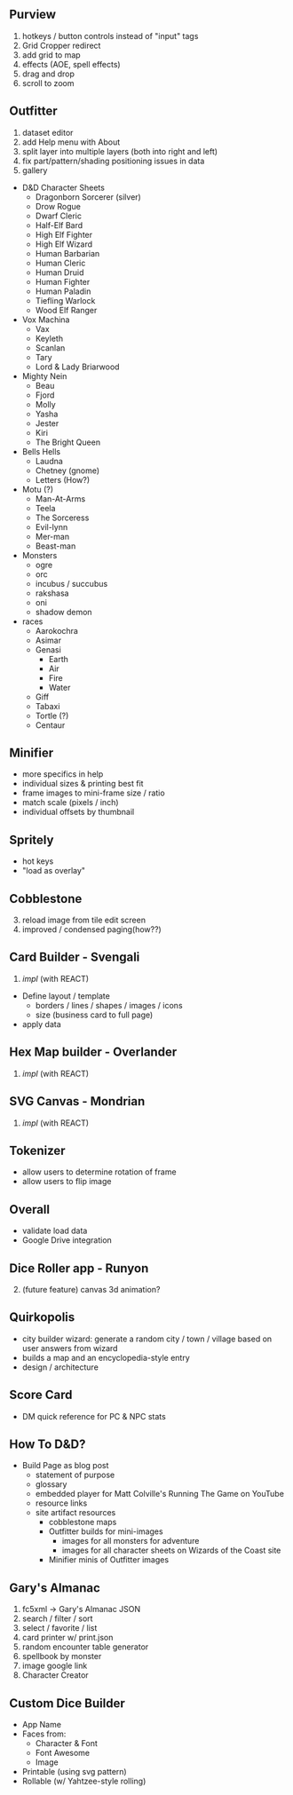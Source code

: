 ## Purview

1. hotkeys / button controls instead of "input" tags
1. Grid Cropper redirect
2. add grid to map
4. effects (AOE, spell effects)
6. drag and drop
7. scroll to zoom

## Outfitter

1. dataset editor
1. add Help menu with About
2. split layer into multiple layers (both into right and left)
3. fix part/pattern/shading positioning issues in data
4. gallery
  * D&D Character Sheets
    * Dragonborn Sorcerer (silver)
    * Drow Rogue
    * Dwarf Cleric
    * Half-Elf Bard
    * High Elf Fighter
    * High Elf Wizard
    * Human Barbarian
    * Human Cleric
    * Human Druid
    * Human Fighter
    * Human Paladin
    * Tiefling Warlock
    * Wood Elf Ranger
  * Vox Machina
    * Vax
    * Keyleth
    * Scanlan
    * Tary
    * Lord & Lady Briarwood
  * Mighty Nein
    * Beau
    * Fjord
    * Molly
    * Yasha
    * Jester
    * Kiri
    * The Bright Queen
  * Bells Hells
    * Laudna
    * Chetney (gnome)
    * Letters (How?)
  * Motu (?)
    * Man-At-Arms
    * Teela
    * The Sorceress
    * Evil-lynn
    * Mer-man
    * Beast-man
  * Monsters
    * ogre
    * orc
    * incubus / succubus
    * rakshasa
    * oni
    * shadow demon
  * races
    * Aarokochra
    * Asimar
    * Genasi
      * Earth
      * Air
      * Fire
      * Water
    * Giff
    * Tabaxi
    * Tortle (?)
    * Centaur

## Minifier

- more specifics in help
- individual sizes & printing best fit
- frame images to mini-frame size / ratio
- match scale (pixels / inch)
- individual offsets by thumbnail

## Spritely

* hot keys
* "load as overlay"

## Cobblestone

3. reload image from tile edit screen
4. improved / condensed paging(how??)

## Card Builder - **Svengali**

1. _impl_ (with REACT)
  - Define layout / template
    - borders / lines / shapes / images / icons
    - size (business card to full page)
  - apply data

## Hex Map builder - **Overlander**

1. _impl_ (with REACT)

## SVG Canvas - **Mondrian**

1. _impl_ (with REACT)

## Tokenizer

- allow users to determine rotation of frame
- allow users to flip image

## Overall

- validate load data
- Google Drive integration

## Dice Roller app - **Runyon**

2. (future feature) canvas 3d animation?


## Quirkopolis

* city builder wizard: generate a random city / town / village based on user answers from wizard
* builds a map and an encyclopedia-style entry 
* design / architecture

## Score Card

* DM quick reference for PC & NPC stats

## How To D&D?

- Build Page as blog post
  - statement of purpose
  - glossary
  - embedded player for Matt Colville's Running The Game on YouTube
  - resource links
  - site artifact resources
    - cobblestone maps
    - Outfitter builds for mini-images
      - images for all monsters for adventure
      - images for all character sheets on Wizards of the Coast site
    - Minifier minis of Outfitter images

## Gary's Almanac

1. fc5xml -> Gary's Almanac JSON
2. search / filter / sort
3. select / favorite / list
4. card printer w/ print.json
5. random encounter table generator
6. spellbook by monster
7. image google link
8. Character Creator

## Custom Dice Builder

- App Name
- Faces from:
  - Character & Font
  - Font Awesome
  - Image
- Printable (using svg pattern)
- Rollable (w/ Yahtzee-style rolling)

